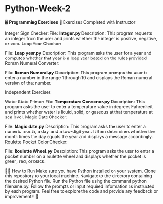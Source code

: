 # Python-Week-2

🖥️ **Programming Exercises 📝**
Exercises Completed with Instructor

Integer Sign Checker:
File: **Integer.py**
Description: This program requests an integer from the user and prints whether the integer is positive, negative, or zero.
Leap Year Checker:

File: **Leap year.py**
Description: This program asks the user for a year and computes whether that year is a leap year based on the rules provided.
Roman Numeral Converter:

File: **Roman Numeral.py**
Description: This program prompts the user to enter a number in the range 1 through 10 and displays the Roman numeral version of that number.

Independent Exercises

Water State Printer:
File: **Temperature Converter.py**
Description: This program asks the user to enter a temperature value in degrees Fahrenheit and prints whether water is liquid, solid, or gaseous at that temperature at sea level.
Magic Date Checker:

File: **Magic date.py**
Description: This program asks the user to enter a numeric month, a day, and a two-digit year. It then determines whether the month times the day equals the year and displays a message accordingly.
Roulette Pocket Color Checker:

File: **Roulette Wheel.py**
Description: This program asks the user to enter a pocket number on a roulette wheel and displays whether the pocket is green, red, or black.

🏃‍♂️ How to Run
Make sure you have Python installed on your system.
Clone this repository to your local machine.
Navigate to the directory containing the desired Python file.
Run the Python file using the command python filename.py.
Follow the prompts or input required information as instructed by each program.
Feel free to explore the code and provide any feedback or improvements! 🚀

